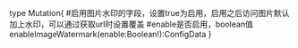 type Mutation{
    #启用图片水印的字段，设置true为启用，启用之后访问图片默认加上水印，可以通过获取url时设置覆盖
    #enable是否启用，boolean值
    enableImageWatermark(enable:Boolean!):ConfigData
}